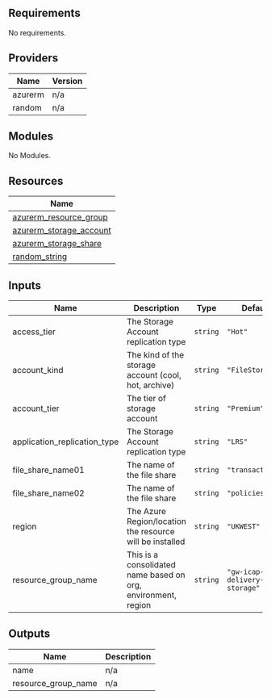 ## Requirements

No requirements.

## Providers

| Name | Version |
|------|---------|
| azurerm | n/a |
| random | n/a |

## Modules

No Modules.

## Resources

| Name |
|------|
| [azurerm_resource_group](https://registry.terraform.io/providers/hashicorp/azurerm/latest/docs/resources/resource_group) |
| [azurerm_storage_account](https://registry.terraform.io/providers/hashicorp/azurerm/latest/docs/resources/storage_account) |
| [azurerm_storage_share](https://registry.terraform.io/providers/hashicorp/azurerm/latest/docs/resources/storage_share) |
| [random_string](https://registry.terraform.io/providers/hashicorp/random/latest/docs/resources/string) |

## Inputs

| Name | Description | Type | Default | Required |
|------|-------------|------|---------|:--------:|
| access\_tier | The Storage Account replication type | `string` | `"Hot"` | no |
| account\_kind | The kind of the storage account (cool, hot, archive) | `string` | `"FileStorage"` | no |
| account\_tier | The tier of storage account | `string` | `"Premium"` | no |
| application\_replication\_type | The Storage Account replication type | `string` | `"LRS"` | no |
| file\_share\_name01 | The name of the file share | `string` | `"transactions"` | no |
| file\_share\_name02 | The name of the file share | `string` | `"policies"` | no |
| region | The Azure Region/location the resource will be installed | `string` | `"UKWEST"` | no |
| resource\_group\_name | This is a consolidated name based on org, environment, region | `string` | `"gw-icap-aks-delivery-storage"` | no |

## Outputs

| Name | Description |
|------|-------------|
| name | n/a |
| resource\_group\_name | n/a |
